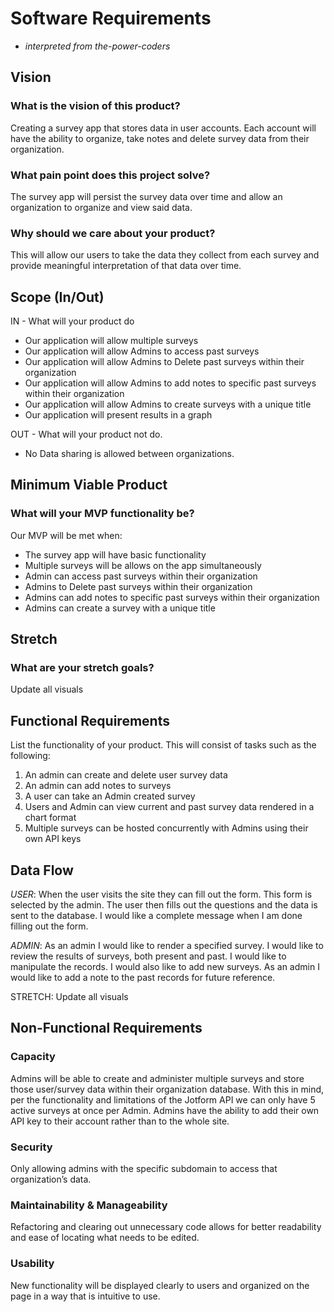 # Software Requirements

- *interpreted from the-power-coders*

## Vision

### What is the vision of this product?

 Creating a survey app that stores data in user accounts. Each account will have the ability to organize, take notes and delete survey data from their organization.

### What pain point does this project solve?

The survey app will persist the survey data over time and allow an organization to organize and view said data.

### Why should we care about your product?

This will allow our users to take the data they collect from each survey and provide meaningful interpretation of that data over time.

## Scope (In/Out)

IN - What will your product do

- Our application will allow multiple surveys
- Our application will allow Admins to access past surveys
- Our application will allow Admins to Delete past surveys within their organization
- Our application will allow Admins to add notes to specific past surveys within their organization
- Our application will allow Admins to create surveys with a unique title
- Our application will present results in a graph

OUT - What will your product not do.

- No Data sharing is allowed between organizations.

## Minimum Viable Product

### What will your MVP functionality be?

Our MVP will be met when:

- The survey app will have basic functionality
- Multiple surveys will be allows on the app simultaneously
- Admin can access past surveys within their organization
- Admins to Delete past surveys within their organization
- Admins can add notes to specific past surveys within their organization
- Admins can create a survey with a unique title

## Stretch

### What are your stretch goals?

Update all visuals

## Functional Requirements

List the functionality of your product. This will consist of tasks such as the following:

1. An admin can create and delete user survey data
2. An admin can add notes to surveys
3. A user can take an Admin created survey
4. Users and Admin can view current and past survey data rendered in a chart format
5. Multiple surveys can be hosted concurrently with Admins using their own API keys

## Data Flow

*USER*: When the user visits the site they can fill out the form. This form is selected by the admin. The user then fills out the questions and the data is sent to the database. I would like a complete message when I am done filling out the form.

*ADMIN*: As an admin I would like to render a specified survey. I would like to review the results of surveys, both present and past. I would like to manipulate the records. I would also like to add new surveys. As an admin I would like to add a note to the past records for future reference. 

STRETCH: Update all visuals

## Non-Functional Requirements

### Capacity

Admins will be able to create and administer multiple surveys and store those user/survey data within their organization database. With this in mind, per the functionality and limitations of the Jotform API we can only have 5 active surveys at once per Admin. Admins have the ability to add their own API key to their account rather than to the whole site.

### Security

Only allowing admins with the specific subdomain to access that organization’s data.

### Maintainability & Manageability

Refactoring and clearing out unnecessary code allows for better readability and ease of locating what needs to be edited.

### Usability

New functionality will be displayed clearly to users and organized on the page in a way that is intuitive to use.
